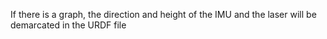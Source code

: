 
If there is a graph, the direction and height of the IMU and the laser will be demarcated in the URDF file